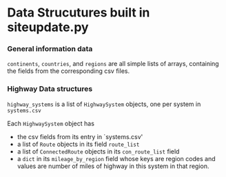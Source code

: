 # Data Strucutures built in siteupdate.py

### General information data
`continents`, `countries`, and `regions` are all simple lists of arrays, containing the fields from the corresponding csv files.

### Highway Data structures

`highway_systems` is a list of `HighwaySystem` objects, one per system in `systems.csv`

Each `HighwaySystem` object has 
* the csv fields from its entry in `systems.csv'
* a list of `Route` objects in its field `route_list`
* a list of `ConnectedRoute` objects in its `con_route_list` field
* a `dict` in its `mileage_by_region` field whose keys are region codes and values are number of miles of highway in this system in that region.
